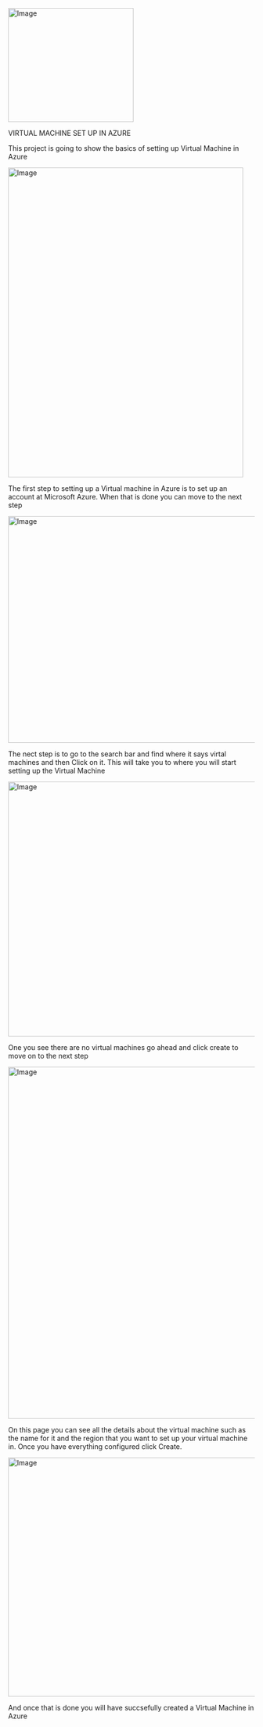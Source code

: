 <img width="256" height="232" alt="Image" src="https://github.com/user-attachments/assets/06c2b73e-c2e9-4513-a2f1-9008db77eef4" />

VIRTUAL MACHINE SET UP IN AZURE

This project is going to show the basics of setting up Virtual Machine in Azure

<img width="480" height="631" alt="Image" src="https://github.com/user-attachments/assets/7a478bb2-55dc-44fb-9c73-4233154a9d0a" />

The first step to setting up a Virtual machine in Azure is to set up an account at Microsoft Azure. When that is done you can move to the next step

<img width="605" height="462" alt="Image" src="https://github.com/user-attachments/assets/2006c795-1a66-4c24-a189-65d03aa97099" />

The nect step is to go to the search bar and find where it says virtal machines and then Click on it. This will take you to where you will start setting up the Virtual Machine

<img width="615" height="519" alt="Image" src="https://github.com/user-attachments/assets/01b292f5-8f25-4950-ba38-c9cd4841dc48" />

One you see there are no virtual machines go ahead and click create to move on to the next step

<img width="615" height="717" alt="Image" src="https://github.com/user-attachments/assets/ce5edce8-98cf-4010-a551-445b87def54c" />

On this page you can see all the details about the virtual machine such as the name for it and the region that you want to set up your virtual machine in. Once you have everything configured click Create.

<img width="613" height="487" alt="Image" src="https://github.com/user-attachments/assets/86deb32a-4d09-4ce8-ab76-90fb8744c647" />

And once that is done you will have succsefully created a Virtual Machine in Azure

